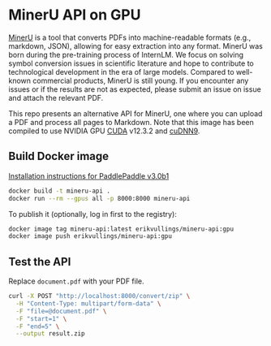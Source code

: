 # MinerU API on GPU

[MinerU](https://mineru.net/) is a tool that converts PDFs into machine-readable formats (e.g., markdown, JSON), allowing for easy extraction into any format. MinerU was born during the pre-training process of InternLM. We focus on solving symbol conversion issues in scientific literature and hope to contribute to technological development in the era of large models. Compared to well-known commercial products, MinerU is still young. If you encounter any issues or if the results are not as expected, please submit an issue on issue and attach the relevant PDF.

This repo presents an alternative API for MinerU, one where you can upload a PDF and process all pages to Markdown. Note that this image has been compiled to use NVIDIA GPU [CUDA](https://developer.nvidia.com/gpu-accelerated-libraries) v12.3.2 and [cuDNN9](https://developer.nvidia.com/cudnn). 

## Build Docker image

[Installation instructions for PaddlePaddle v3.0b1](https://www.paddlepaddle.org.cn/documentation/docs/en/install/pip/linux-pip_en.html#installation)

```bash
docker build -t mineru-api .
docker run --rm --gpus all -p 8000:8000 mineru-api
```

To publish it (optionally, log in first to the registry):

```bash
docker image tag mineru-api:latest erikvullings/mineru-api:gpu
docker image push erikvullings/mineru-api:gpu
```

## Test the API

Replace `document.pdf` with your PDF file.

```bash
curl -X POST "http://localhost:8000/convert/zip" \
  -H "Content-Type: multipart/form-data" \
  -F "file=@document.pdf" \
  -F "start=1" \
  -F "end=5" \
  --output result.zip
```
